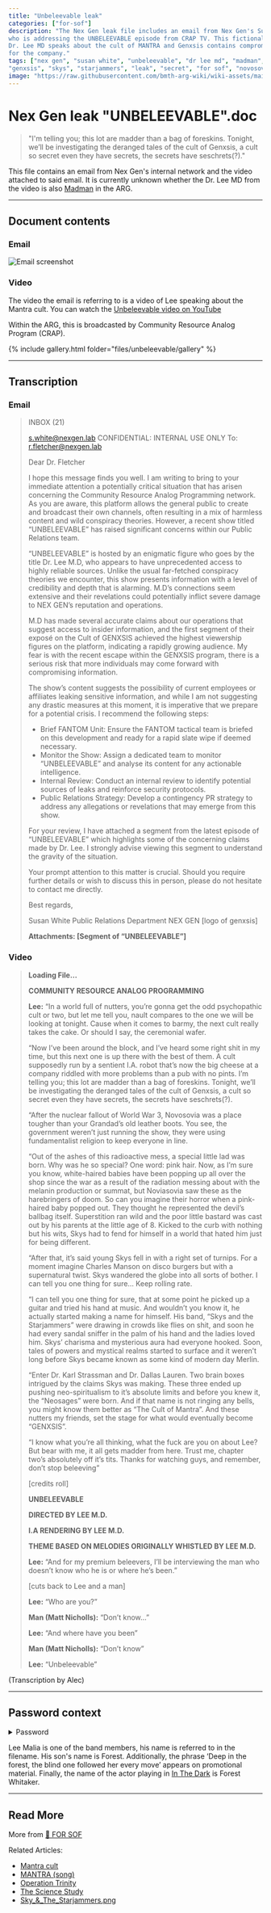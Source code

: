 ```yaml
---
title: "Unbeleevable leak"
categories: ["for-sof"]
description: "The Nex Gen leak file includes an email from Nex Gen's Susan White, 
who is addressing the UNBELEEVABLE episode from CRAP TV. This fictional episode where 
Dr. Lee MD speaks about the cult of MANTRA and Genxsis contains compromising information 
for the company."
tags: ["nex gen", "susan white", "unbeleevable", "dr lee md", "madman", "mantra", "church of genxsis", 
"genxsis", "skys", "starjammers", "leak", "secret", "for sof", "novosovia"]
image: "https://raw.githubusercontent.com/bmth-arg-wiki/wiki-assets/main/files/unbeleevable/gallery/doesntknowwhoheis.png"
---
```

# Nex Gen leak "UNBELEEVABLE".doc

> "I'm telling you; this lot are madder than a bag of foreskins. Tonight, we’ll be investigating the deranged tales of the cult of Genxsis, a cult so secret even they have secrets, the secrets have seschrets(?)."

This file contains an email from Nex Gen's internal network and the video attached to said email. 
It is currently unknown whether the Dr. Lee MD from the video is also [Madman](../characters/madman) in the ARG.

***

## Document contents

### Email

![Email screenshot](https://raw.githubusercontent.com/bmth-arg-wiki/wiki-assets/main/files/unbeleevable/NEXGENLEAK1.png)

### Video

The video the email is referring to is a video of Lee speaking about the Mantra
cult. You can watch the [Unbeleevable video on YouTube](https://youtu.be/fQG3O6avUrw?si=zOYCqH0iVpDiaB2V)

Within the ARG, this is broadcasted by Community Resource Analog Program (CRAP).

{% include gallery.html folder="files/unbeleevable/gallery" %}

***

## Transcription

### Email

> INBOX (21)
>
> s.white@nexgen.lab
> CONFIDENTIAL: INTERNAL USE ONLY
> To: r.fletcher@nexgen.lab
>
> Dear Dr. Fletcher
>
> I hope this message finds you well. I am writing to bring to your immediate attention a potentially critical situation that has arisen concerning the Community Resource Analog Programming network. As you are aware, this platform allows the general public to create and broadcast their own channels, often resulting in a mix of harmless content and wild conspiracy theories. However, a recent show titled “UNBELEEVABLE” has raised significant concerns within our Public Relations team. 
>
> “UNBELEEVABLE” is hosted by an enigmatic figure who goes by the title Dr. Lee M.D, who appears to have unprecedented access to highly reliable sources. Unlike the usual far-fetched conspiracy theories we encounter, this show presents information with a level of credibility and depth that is alarming. M.D’s connections seem extensive and their revelations could potentially inflict severe damage to NEX GEN’s reputation and operations.
>
> M.D has made several accurate claims about our operations that suggest access to insider information, and the first segment of their exposé on the Cult of GENXSIS achieved the highest viewership figures on the platform, indicating a rapidly growing audience. My fear is with the recent escape within the GENXSIS program, there is a serious risk that more individuals may come forward with compromising information.
>
> The show’s content suggests the possibility of current employees or affiliates leaking sensitive information, and while I am not suggesting any drastic measures at this moment, it is imperative that we prepare for a potential crisis. I recommend the following steps:
>
> -    Brief FANTOM Unit: Ensure the FANTOM tactical team is briefed on this development and ready for a rapid slate wipe if deemed necessary.
> -    Monitor the Show: Assign a dedicated team to monitor “UNBELEEVABLE” and analyse its content for any actionable intelligence.
> -    Internal Review: Conduct an internal review to identify potential sources of leaks and reinforce security protocols.
> -    Public Relations Strategy: Develop a contingency PR strategy to address any allegations or revelations that may emerge from this show.
>
> For your review, I have attached a segment from the latest episode of “UNBELEEVABLE” which highlights some of the concerning claims made by Dr. Lee. I strongly advise viewing this segment to understand the gravity of the situation.
>
> Your prompt attention to this matter is crucial. Should you require further details or wish to discuss this in person, please do not hesitate to contact me directly.
>
> Best regards,
>
> Susan White
> Public Relations Department
> NEX GEN
> [logo of genxsis]
>
> __Attachments: [Segment of “UNBELEEVABLE”]__

### Video

>
> **Loading File…**
>
> **COMMUNITY RESOURCE ANALOG PROGRAMMING**
>
> **Lee:** “In a world full of nutters, you’re gonna get the odd psychopathic cult or two, but let me tell you, nault compares to the one we will be looking at tonight. Cause when it comes to barmy, the next cult really takes the cake. Or should I say, the ceremonial wafer. 
>
> “Now I’ve been around the block, and I’ve heard some right shit in my time, but this next one is up there with the best of them. A cult supposedly run by a sentient I.A. robot that’s now the big cheese at a company riddled with more problems than a pub with no pints. I’m telling you; this lot are madder than a bag of foreskins. Tonight, we’ll be investigating the deranged tales of the cult of Genxsis, a cult so secret even they have secrets, the secrets have seschrets(?). 
>
> “After the nuclear fallout of World War 3, Novosovia was a place tougher than your Grandad’s old leather boots. You see, the government weren’t just running the show, they were using fundamentalist religion to keep everyone in line. 
>
> “Out of the ashes of this radioactive mess, a special little lad was born. Why was he so special? One word: pink hair. Now, as I’m sure you know, white-haired babies have been popping up all over the shop since the war as a result of the radiation messing about with the melanin production or summat, but Noviasovia saw these as the harebringers of doom. So can you imagine their horror when a pink-haired baby popped out. They thought he represented the devil’s ballbag itself. Superstition ran wild and the poor little bastard was cast out by his parents at the little age of 8. Kicked to the curb with nothing but his wits, Skys had to fend for himself in a world that hated him just for being different.
>
> “After that, it’s said young Skys fell in with a right set of turnips. For a moment imagine Charles Manson on disco burgers but with a supernatural twist. Skys wandered the globe into all sorts of bother. I can tell you one thing for sure… Keep rolling rate.
>
> “I can tell you one thing for sure, that at some point he picked up a guitar and tried his hand at music. And wouldn’t you know it, he actually started making a name for himself. His band, “Skys and the Starjammers” were drawing in crowds like flies on shit, and soon he had every sandal sniffer in the palm of his hand and the ladies loved him. Skys’ charisma and mysterious aura had everyone hooked. Soon, tales of powers and mystical realms started to surface and it weren’t long before Skys became known as some kind of modern day Merlin. 
>
>  “Enter Dr. Karl Strassman and Dr. Dallas Lauren. Two brain boxes intrigued by the claims Skys was making. These three ended up pushing neo-spiritualism to it’s absolute limits and before you knew it, the “Neosages” were born. And if that name is not ringing any bells, you might know them better as “The Cult of Mantra”. And these nutters my friends, set the stage for what would eventually become “GENXSIS”.
>
> “I know what you’re all thinking, what the fuck are you on about Lee? But bear with me, it all gets madder from here. Trust me, chapter two’s absolutely off it’s tits. Thanks for watching guys, and remember, don’t stop beleeving”
>
> [credits roll]
>
> **UNBELEEVABLE**
>
> **DIRECTED BY LEE M.D.**
>
> **I.A RENDERING BY LEE M.D.**
>
> **THEME BASED ON MELODIES ORIGINALLY WHISTLED BY LEE M.D.**
>
> **Lee:** “And for my premium beleevers, I’ll be interviewing the man who doesn’t know who he is or where he’s been.”
>
> [cuts back to Lee and a man]
>
> **Lee:** “Who are you?”
>
> **Man (Matt Nicholls):** “Don’t know…”
>
> **Lee:** “And where have you been”
>
> **Man (Matt Nicholls):** “Don’t know”
>
> **Lee:** “Unbeleevable”

(Transcription by Alec)

***

## Password context

<details class="password">
<summary>Password</summary>
forest

</details>

Lee Malia is one of the band members, his name is referred to in the filename. His son's name is Forest. Additionally,
the phrase ‘Deep in the forest, the blind one followed her every move’ appears on promotional material. Finally, the
name of the actor playing in [In The Dark](../music/amo-in-the-dark) is Forest Whitaker.

***

## Read More

More from [📁 FOR SOF](../for-sof)

Related Articles:

- [Mantra cult](../lore/mantra)
- [MANTRA (song)](../music/amo-mantra)
- [Operation Trinity](trinity_document)
- [The Science Study](thesciencestudy)
- [Sky_&_The_Starjammers.png](skystarjammers)
